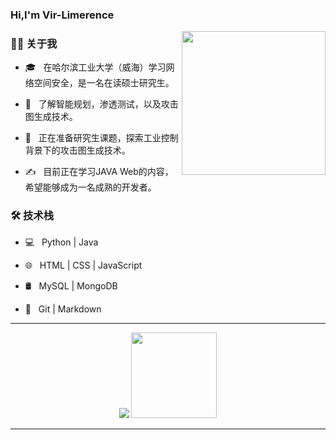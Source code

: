 ### Hi,I'm Vir-Limerence

<img align='right' src="https://media.giphy.com/media/M9gbBd9nbDrOTu1Mqx/giphy.gif" width="230">

<h3> 👨🏻 关于我 </h3>

- 🎓 &nbsp; 在哈尔滨工业大学（威海）学习网络空间安全，是一名在读硕士研究生。

- 🌱 &nbsp; 了解智能规划，渗透测试，以及攻击图生成技术。
  
- 🤔 &nbsp; 正在准备研究生课题，探索工业控制背景下的攻击图生成技术。
  
- ✍️ &nbsp; 目前正在学习JAVA Web的内容，希望能够成为一名成熟的开发者。



<h3>🛠 技术栈</h3>

- 💻 &nbsp; Python | Java

- 🌐 &nbsp; HTML | CSS | JavaScript

- 🛢 &nbsp; MySQL | MongoDB

- 🔧 &nbsp; Git | Markdown


<!--

- 🖥 &nbsp; Illustrator| Photoshop | InDesign
<h3>🛠 To Learn</h3>

- 🔧 &nbsp; AWS | Docker🐳 | Firebase | flask
-->

<hr>


<div align="center">
<span>
    <img  src="https://github-readme-stats-git-masterrstaa-rickstaa.vercel.app/api/top-langs/?username=Vir-Limerence&hide_title=true&hide_border=true&layout=compact&langs_count=6&text_color=000&icon_color=fff&bg_color=0,52fa5a,4dfcff,c64dff&theme=graywhite" />
</span>

<span>
    <img height="137px" src="https://github-readme-stats-git-masterrstaa-rickstaa.vercel.app/api?username=Vir-Limerence&hide_title=true&hide_border=true&show_icons=true&line_height=21&text_color=000&icon_color=000&bg_color=0,ea6161,ffc64d,fffc4d,52fa5a&theme=graywhite" />
</span>

</div>
<hr>
